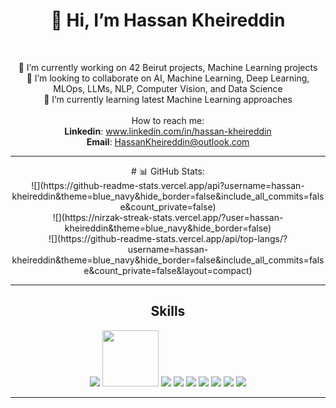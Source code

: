 <h1 align="center"> 👋 Hi, I’m Hassan Kheireddin</h1>
<br>

<div align="center">
  
 🔭 I’m currently working on 42 Beirut projects, Machine Learning projects<br>
 👯 I’m looking to collaborate on AI,  Machine Learning, Deep Learning, MLOps, LLMs, NLP, Computer Vision, and Data Science<br>
 🌱 I’m currently learning latest Machine Learning approaches
 <br><br>
How to reach me:
<br>
**Linkedin**: www.linkedin.com/in/hassan-kheireddin<br>
**Email**: HassanKheireddin@outlook.com

<hr/>
# 📊 GitHub Stats:
<br>
![](https://github-readme-stats.vercel.app/api?username=hassan-kheireddin&theme=blue_navy&hide_border=false&include_all_commits=false&count_private=false)<br/>
![](https://nirzak-streak-stats.vercel.app/?user=hassan-kheireddin&theme=blue_navy&hide_border=false)<br/>
![](https://github-readme-stats.vercel.app/api/top-langs/?username=hassan-kheireddin&theme=blue_navy&hide_border=false&include_all_commits=false&count_private=false&layout=compact)
<hr/>
<div align=center>
<h2>Skills</h2>
 <img src="https://img.shields.io/badge/Amazon_AWS-FF9900?style=for-the-badge&logo=amazonaws&logoColor=white" />
  <!--<img src="https://img.shields.io/badge/VirtualBox-21416b?style=for-the-badge&logo=VirtualBox&logoColor=white" /> -->
 <img width=90 src="https://img.shields.io/badge/Linux-FCC624?style=for-the-badge&logo=linux&logoColor=black" />
 <img src="https://img.shields.io/badge/Debian-A81D33?style=for-the-badge&logo=debian&logoColor=white" />
 <img src="https://img.shields.io/badge/powershell-5391FE?style=for-the-badge&logo=powershell&logoColor=white" />
 <img src="https://img.shields.io/badge/GIT-E44C30?style=for-the-badge&logo=git&logoColor=white" />
 <img src="https://img.shields.io/badge/HTML5-E34F26?style=for-the-badge&logo=html5&logoColor=white" />
 <img src="https://img.shields.io/badge/C-00599C?style=for-the-badge&logo=c&logoColor=white" />
 <img src="https://img.shields.io/badge/C%2B%2B-00599C?style=for-the-badge&logo=c%2B%2B&logoColor=white" />
 <img src="https://img.shields.io/badge/Python-FFD43B?style=for-the-badge&logo=python&logoColor=blue" />
 <!--
 <img src="https://img.shields.io/badge/-HuggingFace-FDEE21?style=for-the-badge&logo=HuggingFace&logoColor=black" />
 <img src="https://img.shields.io/badge/Keras-FF0000?style=for-the-badge&logo=keras&logoColor=white" />
 <img src="https://img.shields.io/badge/PyTorch-EE4C2C?style=for-the-badge&logo=pytorch&logoColor=white" />
 <img src="https://img.shields.io/badge/TensorFlow-FF6F00?style=for-the-badge&logo=tensorflow&logoColor=white" />
 <img src="https://img.shields.io/badge/Numpy-777BB4?style=for-the-badge&logo=numpy&logoColor=white" />
 <img src="https://img.shields.io/badge/Pandas-2C2D72?style=for-the-badge&logo=pandas&logoColor=white" />
 <img src="
 -->
</div>
<hr/>
